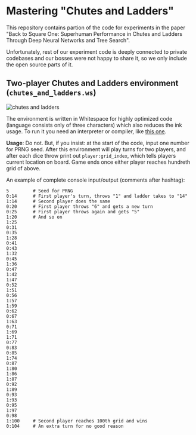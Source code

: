 # Mastering "Chutes and Ladders"
This repository contains partion of the code for experiments in the paper
"Back to Square One: Superhuman Performance in Chutes and Ladders Through Deep Neural Networks and Tree Search".

Unfortunately, rest of our experiment code is deeply connected to private codebases and our bosses were not happy to share it, so we only include the open source parts of it.

## Two-player Chutes and Ladders environment (`chutes_and_ladders.ws`)

![chutes and ladders](https://i.pinimg.com/originals/13/62/a0/1362a0b9c28eecf197aca43d63f039fc.jpg)

The environment is written in Whitespace for highly optimized code (language consists only of three characters) which also reduces the ink usage. To run it you need an interpreter or compiler, like [this one](https://vii5ard.github.io/whitespace/).

**Usage**: Do not. But, if you insist: at the start of the code, input one number for PRNG seed. After this environment will play turns for two players, and after each dice throw print out `player:grid_index`, which tells players current location on board. Game ends once either player reaches hundreth grid of above.

An example of complete console input/output (comments after hashtag):

```
5         # Seed for PRNG
0:14      # First player's turn, throws "1" and ladder takes to "14"
1:14      # Second player does the same
0:20      # First player throws "6" and gets a new turn
0:25      # First player throws again and gets "5"
1:20      # And so on
1:25
0:31
0:35
1:28
0:41
0:43
1:32
0:45
1:36
0:47
1:42
1:47
0:52
1:51
0:56
1:57
1:59
0:62
0:67
1:63
0:71
1:69
1:71
0:77
0:83
0:85
1:74
0:87
1:80
1:86
1:87
0:92
1:89
0:93
1:93
0:95
1:97
0:98
1:100     # Second player reaches 100th grid and wins
0:104     # An extra turn for no good reason
```